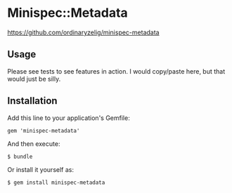 Minispec::Metadata
==================

https://github.com/ordinaryzelig/minispec-metadata

## Usage

Please see tests to see features in action. I would copy/paste here, but that would just be silly.

## Installation

Add this line to your application's Gemfile:

    gem 'minispec-metadata'

And then execute:

    $ bundle

Or install it yourself as:

    $ gem install minispec-metadata
